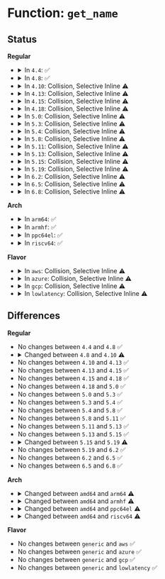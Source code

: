# Function: <code>get_name</code>

## Status
<b>Regular</b>
<ul>
<li>
<details>
<summary>In <code>4.4</code>: ✅</summary>

```c
int get_name(const struct path *path, char *name, struct dentry *child);
```

**Collision:** Unique Static

**Inline:** No

**Transformation:** False

**Instances:**

```
In fs/exportfs/expfs.c (ffffffff8130c4f0)
Location: fs/exportfs/expfs.c:270
Inline: False
Direct callers:
  - fs/exportfs/expfs.c:exportfs_get_name
```
**Symbols:**

```
ffffffff8130c4f0-ffffffff8130c66a: get_name (STB_LOCAL)
```
</details>
</li>
<li>
<details>
<summary>In <code>4.8</code>: ✅</summary>

```c
int get_name(const struct path *path, char *name, struct dentry *child);
```

**Collision:** Unique Static

**Inline:** No

**Transformation:** False

**Instances:**

```
In fs/exportfs/expfs.c (ffffffff813407a0)
Location: fs/exportfs/expfs.c:274
Inline: False
Direct callers:
  - fs/exportfs/expfs.c:exportfs_get_name
```
**Symbols:**

```
ffffffff813407a0-ffffffff81340932: get_name (STB_LOCAL)
```
</details>
</li>
<li>
<details>
<summary>In <code>4.10</code>: Collision, Selective Inline ⚠️</summary>

```c
const char *get_name(unsigned int bank, struct threshold_block *b);
```

**Collision:** Static-Static Collision

**Inline:** Selective

**Transformation:** False

**Instances:**

```
In arch/x86/kernel/cpu/mcheck/mce_amd.c (ffffffff8104a7e0)
Location: arch/x86/kernel/cpu/mcheck/mce_amd.c:1045
Inline: True
Direct callers:
  - arch/x86/kernel/cpu/mcheck/mce_amd.c:allocate_threshold_blocks
```
```
In fs/exportfs/expfs.c (ffffffff81356520)
Location: fs/exportfs/expfs.c:274
Inline: False
Direct callers:
  - fs/exportfs/expfs.c:exportfs_get_name
```
**Symbols:**

```
ffffffff8104a7e0-ffffffff8104a8e6: get_name (STB_LOCAL)
ffffffff81356520-ffffffff813566b2: get_name (STB_LOCAL)
```
</details>
</li>
<li>
<details>
<summary>In <code>4.13</code>: Collision, Selective Inline ⚠️</summary>

```c
const char *get_name(unsigned int bank, struct threshold_block *b);
```

**Collision:** Static-Static Collision

**Inline:** Selective

**Transformation:** False

**Instances:**

```
In arch/x86/kernel/cpu/mcheck/mce_amd.c (ffffffff8104a030)
Location: arch/x86/kernel/cpu/mcheck/mce_amd.c:1052
Inline: True
Direct callers:
  - arch/x86/kernel/cpu/mcheck/mce_amd.c:allocate_threshold_blocks
```
```
In fs/exportfs/expfs.c (ffffffff8136b110)
Location: fs/exportfs/expfs.c:275
Inline: False
Direct callers:
  - fs/exportfs/expfs.c:exportfs_get_name
```
**Symbols:**

```
ffffffff8104a030-ffffffff8104a14a: get_name (STB_LOCAL)
ffffffff8136b110-ffffffff8136b2c9: get_name (STB_LOCAL)
```
</details>
</li>
<li>
<details>
<summary>In <code>4.15</code>: Collision, Selective Inline ⚠️</summary>

```c
const char *get_name(unsigned int bank, struct threshold_block *b);
```

**Collision:** Static-Static Collision

**Inline:** Selective

**Transformation:** False

**Instances:**

```
In arch/x86/kernel/cpu/mcheck/mce_amd.c (ffffffff8104da80)
Location: arch/x86/kernel/cpu/mcheck/mce_amd.c:1037
Inline: True
Direct callers:
  - arch/x86/kernel/cpu/mcheck/mce_amd.c:allocate_threshold_blocks
```
```
In fs/exportfs/expfs.c (ffffffff8138fca0)
Location: fs/exportfs/expfs.c:275
Inline: False
Direct callers:
  - fs/exportfs/expfs.c:exportfs_get_name
```
**Symbols:**

```
ffffffff8104da80-ffffffff8104db9a: get_name (STB_LOCAL)
ffffffff8138fca0-ffffffff8138fe59: get_name (STB_LOCAL)
```
</details>
</li>
<li>
<details>
<summary>In <code>4.18</code>: Collision, Selective Inline ⚠️</summary>

```c
const char *get_name(unsigned int bank, struct threshold_block *b);
```

**Collision:** Static-Static Collision

**Inline:** Selective

**Transformation:** False

**Instances:**

```
In arch/x86/kernel/cpu/mcheck/mce_amd.c (ffffffff810504e0)
Location: arch/x86/kernel/cpu/mcheck/mce_amd.c:1089
Inline: True
Direct callers:
  - arch/x86/kernel/cpu/mcheck/mce_amd.c:allocate_threshold_blocks
```
```
In fs/exportfs/expfs.c (ffffffff813bed70)
Location: fs/exportfs/expfs.c:275
Inline: False
Direct callers:
  - fs/exportfs/expfs.c:exportfs_get_name
```
**Symbols:**

```
ffffffff810504e0-ffffffff810505d4: get_name (STB_LOCAL)
ffffffff813bed70-ffffffff813beefc: get_name (STB_LOCAL)
```
</details>
</li>
<li>
<details>
<summary>In <code>5.0</code>: Collision, Selective Inline ⚠️</summary>

```c
const char *get_name(unsigned int bank, struct threshold_block *b);
```

**Collision:** Static-Static Collision

**Inline:** Selective

**Transformation:** False

**Instances:**

```
In arch/x86/kernel/cpu/mce/amd.c (ffffffff8104ddb0)
Location: arch/x86/kernel/cpu/mce/amd.c:1089
Inline: True
Direct callers:
  - arch/x86/kernel/cpu/mce/amd.c:allocate_threshold_blocks
```
```
In fs/exportfs/expfs.c (ffffffff813d83b0)
Location: fs/exportfs/expfs.c:276
Inline: False
Direct callers:
  - fs/exportfs/expfs.c:exportfs_get_name
```
**Symbols:**

```
ffffffff8104ddb0-ffffffff8104deb2: get_name (STB_LOCAL)
ffffffff813d83b0-ffffffff813d853c: get_name (STB_LOCAL)
```
</details>
</li>
<li>
<details>
<summary>In <code>5.3</code>: Collision, Selective Inline ⚠️</summary>

```c
const char *get_name(unsigned int bank, struct threshold_block *b);
```

**Collision:** Static-Static Collision

**Inline:** Selective

**Transformation:** False

**Instances:**

```
In arch/x86/kernel/cpu/mce/amd.c (ffffffff81050c50)
Location: arch/x86/kernel/cpu/mce/amd.c:1169
Inline: True
Direct callers:
  - arch/x86/kernel/cpu/mce/amd.c:allocate_threshold_blocks
```
```
In fs/exportfs/expfs.c (ffffffff81402d50)
Location: fs/exportfs/expfs.c:277
Inline: False
Direct callers:
  - fs/exportfs/expfs.c:exportfs_get_name
```
**Symbols:**

```
ffffffff81050c50-ffffffff81050d4f: get_name (STB_LOCAL)
ffffffff81402d50-ffffffff81402ef9: get_name (STB_LOCAL)
```
</details>
</li>
<li>
<details>
<summary>In <code>5.4</code>: Collision, Selective Inline ⚠️</summary>

```c
const char *get_name(unsigned int bank, struct threshold_block *b);
```

**Collision:** Static-Static Collision

**Inline:** Selective

**Transformation:** False

**Instances:**

```
In arch/x86/kernel/cpu/mce/amd.c (ffffffff810515e0)
Location: arch/x86/kernel/cpu/mce/amd.c:1174
Inline: True
Direct callers:
  - arch/x86/kernel/cpu/mce/amd.c:allocate_threshold_blocks
```
```
In fs/exportfs/expfs.c (ffffffff8141cc60)
Location: fs/exportfs/expfs.c:277
Inline: False
Direct callers:
  - fs/exportfs/expfs.c:exportfs_get_name
```
**Symbols:**

```
ffffffff810515e0-ffffffff810516df: get_name (STB_LOCAL)
ffffffff8141cc60-ffffffff8141ce09: get_name (STB_LOCAL)
```
</details>
</li>
<li>
<details>
<summary>In <code>5.8</code>: Collision, Selective Inline ⚠️</summary>

```c
const char *get_name(unsigned int bank, struct threshold_block *b);
```

**Collision:** Static-Static Collision

**Inline:** Selective

**Transformation:** False

**Instances:**

```
In arch/x86/kernel/cpu/mce/amd.c (ffffffff81055840)
Location: arch/x86/kernel/cpu/mce/amd.c:1200
Inline: True
Direct callers:
  - arch/x86/kernel/cpu/mce/amd.c:threshold_create_bank
  - arch/x86/kernel/cpu/mce/amd.c:allocate_threshold_blocks
```
```
In fs/exportfs/expfs.c (ffffffff8146b940)
Location: fs/exportfs/expfs.c:277
Inline: False
Direct callers:
  - fs/exportfs/expfs.c:exportfs_decode_fh
  - fs/exportfs/expfs.c:reconnect_one
```
**Symbols:**

```
ffffffff81055840-ffffffff8105593f: get_name (STB_LOCAL)
ffffffff8146b940-ffffffff8146bb05: get_name (STB_LOCAL)
```
</details>
</li>
<li>
<details>
<summary>In <code>5.11</code>: Collision, Selective Inline ⚠️</summary>

```c
const char *get_name(unsigned int bank, struct threshold_block *b);
```

**Collision:** Static-Static Collision

**Inline:** Selective

**Transformation:** False

**Instances:**

```
In arch/x86/kernel/cpu/mce/amd.c (ffffffff81054760)
Location: arch/x86/kernel/cpu/mce/amd.c:1200
Inline: True
Direct callers:
  - arch/x86/kernel/cpu/mce/amd.c:threshold_create_bank
  - arch/x86/kernel/cpu/mce/amd.c:allocate_threshold_blocks
```
```
In fs/exportfs/expfs.c (ffffffff81486090)
Location: fs/exportfs/expfs.c:277
Inline: False
Direct callers:
  - fs/exportfs/expfs.c:exportfs_decode_fh_raw
  - fs/exportfs/expfs.c:reconnect_one
```
**Symbols:**

```
ffffffff81054760-ffffffff8105485f: get_name (STB_LOCAL)
ffffffff81486090-ffffffff81486255: get_name (STB_LOCAL)
```
</details>
</li>
<li>
<details>
<summary>In <code>5.13</code>: Collision, Selective Inline ⚠️</summary>

```c
const char *get_name(unsigned int bank, struct threshold_block *b);
```

**Collision:** Static-Static Collision

**Inline:** Selective

**Transformation:** False

**Instances:**

```
In arch/x86/kernel/cpu/mce/amd.c (ffffffff81055f70)
Location: arch/x86/kernel/cpu/mce/amd.c:1200
Inline: True
Direct callers:
  - arch/x86/kernel/cpu/mce/amd.c:threshold_create_bank
  - arch/x86/kernel/cpu/mce/amd.c:allocate_threshold_blocks
```
```
In fs/exportfs/expfs.c (ffffffff8148bae0)
Location: fs/exportfs/expfs.c:277
Inline: False
Direct callers:
  - fs/exportfs/expfs.c:exportfs_decode_fh_raw
  - fs/exportfs/expfs.c:reconnect_one
```
**Symbols:**

```
ffffffff81055f70-ffffffff8105606f: get_name (STB_LOCAL)
ffffffff8148bae0-ffffffff8148bc89: get_name (STB_LOCAL)
```
</details>
</li>
<li>
<details>
<summary>In <code>5.15</code>: Collision, Selective Inline ⚠️</summary>

```c
const char *get_name(unsigned int bank, struct threshold_block *b);
```

**Collision:** Static-Static Collision

**Inline:** Selective

**Transformation:** False

**Instances:**

```
In arch/x86/kernel/cpu/mce/amd.c (ffffffff8105e9c0)
Location: arch/x86/kernel/cpu/mce/amd.c:1213
Inline: True
Direct callers:
  - arch/x86/kernel/cpu/mce/amd.c:threshold_create_bank
  - arch/x86/kernel/cpu/mce/amd.c:allocate_threshold_blocks
```
```
In fs/exportfs/expfs.c (ffffffff814e32f0)
Location: fs/exportfs/expfs.c:277
Inline: False
Direct callers:
  - fs/exportfs/expfs.c:exportfs_decode_fh_raw
  - fs/exportfs/expfs.c:reconnect_one
```
**Symbols:**

```
ffffffff8105e9c0-ffffffff8105ebdb: get_name (STB_LOCAL)
ffffffff814e32f0-ffffffff814e3499: get_name (STB_LOCAL)
```
</details>
</li>
<li>
<details>
<summary>In <code>5.19</code>: Collision, Selective Inline ⚠️</summary>

```c
const char *get_name(unsigned int cpu, unsigned int bank, struct threshold_block *b);
```

**Collision:** Static-Static Collision

**Inline:** Selective

**Transformation:** False

**Instances:**

```
In arch/x86/kernel/cpu/mce/amd.c (ffffffff8106b260)
Location: arch/x86/kernel/cpu/mce/amd.c:1037
Inline: True
Direct callers:
  - arch/x86/kernel/cpu/mce/amd.c:threshold_create_bank
  - arch/x86/kernel/cpu/mce/amd.c:allocate_threshold_blocks
```
```
In fs/exportfs/expfs.c (ffffffff81571670)
Location: fs/exportfs/expfs.c:277
Inline: False
Direct callers:
  - fs/exportfs/expfs.c:exportfs_decode_fh_raw
  - fs/exportfs/expfs.c:reconnect_one
```
**Symbols:**

```
ffffffff8106b260-ffffffff8106b574: get_name (STB_LOCAL)
ffffffff81571670-ffffffff81571835: get_name (STB_LOCAL)
```
</details>
</li>
<li>
<details>
<summary>In <code>6.2</code>: Collision, Selective Inline ⚠️</summary>

```c
const char *get_name(unsigned int cpu, unsigned int bank, struct threshold_block *b);
```

**Collision:** Static-Static Collision

**Inline:** Selective

**Transformation:** False

**Instances:**

```
In arch/x86/kernel/cpu/mce/amd.c (ffffffff8107b230)
Location: arch/x86/kernel/cpu/mce/amd.c:1044
Inline: True
Direct callers:
  - arch/x86/kernel/cpu/mce/amd.c:threshold_create_bank
  - arch/x86/kernel/cpu/mce/amd.c:allocate_threshold_blocks
```
```
In fs/exportfs/expfs.c (ffffffff81616980)
Location: fs/exportfs/expfs.c:276
Inline: False
Direct callers:
  - fs/exportfs/expfs.c:exportfs_decode_fh_raw
  - fs/exportfs/expfs.c:reconnect_one
```
**Symbols:**

```
ffffffff8107b230-ffffffff8107b544: get_name (STB_LOCAL)
ffffffff81616980-ffffffff81616b45: get_name (STB_LOCAL)
```
</details>
</li>
<li>
<details>
<summary>In <code>6.5</code>: Collision, Selective Inline ⚠️</summary>

```c
const char *get_name(unsigned int cpu, unsigned int bank, struct threshold_block *b);
```

**Collision:** Static-Static Collision

**Inline:** Selective

**Transformation:** False

**Instances:**

```
In arch/x86/kernel/cpu/mce/amd.c (ffffffff8107d4d0)
Location: arch/x86/kernel/cpu/mce/amd.c:1040
Inline: True
Direct callers:
  - arch/x86/kernel/cpu/mce/amd.c:threshold_create_bank
  - arch/x86/kernel/cpu/mce/amd.c:allocate_threshold_blocks
```
```
In fs/exportfs/expfs.c (ffffffff8164ea60)
Location: fs/exportfs/expfs.c:276
Inline: False
Direct callers:
  - fs/exportfs/expfs.c:exportfs_decode_fh_raw
  - fs/exportfs/expfs.c:reconnect_one
```
**Symbols:**

```
ffffffff8107d4d0-ffffffff8107d7f1: get_name (STB_LOCAL)
ffffffff8164ea60-ffffffff8164ec21: get_name (STB_LOCAL)
```
</details>
</li>
<li>
<details>
<summary>In <code>6.8</code>: Collision, Selective Inline ⚠️</summary>

```c
const char *get_name(unsigned int cpu, unsigned int bank, struct threshold_block *b);
```

**Collision:** Static-Static Collision

**Inline:** Selective

**Transformation:** False

**Instances:**

```
In arch/x86/kernel/cpu/mce/amd.c (ffffffff810847c0)
Location: arch/x86/kernel/cpu/mce/amd.c:1090
Inline: True
Direct callers:
  - arch/x86/kernel/cpu/mce/amd.c:threshold_create_bank
  - arch/x86/kernel/cpu/mce/amd.c:allocate_threshold_blocks
```
```
In fs/exportfs/expfs.c (ffffffff81687fa0)
Location: fs/exportfs/expfs.c:276
Inline: False
Direct callers:
  - fs/exportfs/expfs.c:exportfs_decode_fh_raw
  - fs/exportfs/expfs.c:reconnect_one
```
**Symbols:**

```
ffffffff810847c0-ffffffff81084adb: get_name (STB_LOCAL)
ffffffff81687fa0-ffffffff81688161: get_name (STB_LOCAL)
```
</details>
</li>
</ul>
<b>Arch</b>
<ul>
<li>
<details>
<summary>In <code>arm64</code>: ✅</summary>

```c
int get_name(const struct path *path, char *name, struct dentry *child);
```

**Collision:** Unique Static

**Inline:** No

**Transformation:** False

**Instances:**

```
In fs/exportfs/expfs.c (ffff8000104fe868)
Location: fs/exportfs/expfs.c:277
Inline: False
Direct callers:
  - fs/exportfs/expfs.c:exportfs_get_name
```
**Symbols:**

```
ffff8000104fe868-ffff8000104fe9e4: get_name (STB_LOCAL)
```
</details>
</li>
<li>
<details>
<summary>In <code>armhf</code>: ✅</summary>

```c
int get_name(const struct path *path, char *name, struct dentry *child);
```

**Collision:** Unique Static

**Inline:** No

**Transformation:** False

**Instances:**

```
In fs/exportfs/expfs.c (c06bb900)
Location: fs/exportfs/expfs.c:277
Inline: False
Direct callers:
  - fs/exportfs/expfs.c:exportfs_get_name
```
**Symbols:**

```
c06bb900-c06bbaac: get_name (STB_LOCAL)
```
</details>
</li>
<li>
<details>
<summary>In <code>ppc64el</code>: ✅</summary>

```c
int get_name(const struct path *path, char *name, struct dentry *child);
```

**Collision:** Unique Static

**Inline:** No

**Transformation:** False

**Instances:**

```
In fs/exportfs/expfs.c (c000000000641bb0)
Location: fs/exportfs/expfs.c:277
Inline: False
Direct callers:
  - fs/exportfs/expfs.c:exportfs_get_name
```
**Symbols:**

```
c000000000641bb0-c000000000641dd8: get_name (STB_LOCAL)
```
</details>
</li>
<li>
<details>
<summary>In <code>riscv64</code>: ✅</summary>

```c
int get_name(const struct path *path, char *name, struct dentry *child);
```

**Collision:** Unique Static

**Inline:** No

**Transformation:** False

**Instances:**

```
In fs/exportfs/expfs.c (ffffffe00036c7ce)
Location: fs/exportfs/expfs.c:277
Inline: False
Direct callers:
  - fs/exportfs/expfs.c:exportfs_get_name
```
**Symbols:**

```
ffffffe00036c7ce-ffffffe00036c8f4: get_name (STB_LOCAL)
```
</details>
</li>
</ul>
<b>Flavor</b>
<ul>
<li>
<details>
<summary>In <code>aws</code>: Collision, Selective Inline ⚠️</summary>

```c
const char *get_name(unsigned int bank, struct threshold_block *b);
```

**Collision:** Static-Static Collision

**Inline:** Selective

**Transformation:** False

**Instances:**

```
In arch/x86/kernel/cpu/mce/amd.c (ffffffff810516e0)
Location: arch/x86/kernel/cpu/mce/amd.c:1174
Inline: True
Direct callers:
  - arch/x86/kernel/cpu/mce/amd.c:allocate_threshold_blocks
```
```
In fs/exportfs/expfs.c (ffffffff81415240)
Location: fs/exportfs/expfs.c:277
Inline: False
Direct callers:
  - fs/exportfs/expfs.c:exportfs_get_name
```
**Symbols:**

```
ffffffff810516e0-ffffffff810517df: get_name (STB_LOCAL)
ffffffff81415240-ffffffff814153e9: get_name (STB_LOCAL)
```
</details>
</li>
<li>
<details>
<summary>In <code>azure</code>: Collision, Selective Inline ⚠️</summary>

```c
const char *get_name(unsigned int bank, struct threshold_block *b);
```

**Collision:** Static-Static Collision

**Inline:** Selective

**Transformation:** False

**Instances:**

```
In arch/x86/kernel/cpu/mce/amd.c (ffffffff81040840)
Location: arch/x86/kernel/cpu/mce/amd.c:1174
Inline: True
Direct callers:
  - arch/x86/kernel/cpu/mce/amd.c:allocate_threshold_blocks
```
```
In fs/exportfs/expfs.c (ffffffff81405cc0)
Location: fs/exportfs/expfs.c:277
Inline: False
Direct callers:
  - fs/exportfs/expfs.c:exportfs_get_name
```
**Symbols:**

```
ffffffff81040840-ffffffff8104093f: get_name (STB_LOCAL)
ffffffff81405cc0-ffffffff81405e69: get_name (STB_LOCAL)
```
</details>
</li>
<li>
<details>
<summary>In <code>gcp</code>: Collision, Selective Inline ⚠️</summary>

```c
const char *get_name(unsigned int bank, struct threshold_block *b);
```

**Collision:** Static-Static Collision

**Inline:** Selective

**Transformation:** False

**Instances:**

```
In arch/x86/kernel/cpu/mce/amd.c (ffffffff81051590)
Location: arch/x86/kernel/cpu/mce/amd.c:1174
Inline: True
Direct callers:
  - arch/x86/kernel/cpu/mce/amd.c:allocate_threshold_blocks
```
```
In fs/exportfs/expfs.c (ffffffff814125c0)
Location: fs/exportfs/expfs.c:277
Inline: False
Direct callers:
  - fs/exportfs/expfs.c:exportfs_get_name
```
**Symbols:**

```
ffffffff81051590-ffffffff8105168f: get_name (STB_LOCAL)
ffffffff814125c0-ffffffff81412769: get_name (STB_LOCAL)
```
</details>
</li>
<li>
<details>
<summary>In <code>lowlatency</code>: Collision, Selective Inline ⚠️</summary>

```c
const char *get_name(unsigned int bank, struct threshold_block *b);
```

**Collision:** Static-Static Collision

**Inline:** Selective

**Transformation:** False

**Instances:**

```
In arch/x86/kernel/cpu/mce/amd.c (ffffffff810529d0)
Location: arch/x86/kernel/cpu/mce/amd.c:1174
Inline: True
Direct callers:
  - arch/x86/kernel/cpu/mce/amd.c:allocate_threshold_blocks
```
```
In fs/exportfs/expfs.c (ffffffff81428230)
Location: fs/exportfs/expfs.c:277
Inline: False
Direct callers:
  - fs/exportfs/expfs.c:exportfs_get_name
```
**Symbols:**

```
ffffffff810529d0-ffffffff81052acf: get_name (STB_LOCAL)
ffffffff81428230-ffffffff814283d9: get_name (STB_LOCAL)
```
</details>
</li>
</ul>

## Differences
<b>Regular</b>
<ul>
<li>
No changes between <code>4.4</code> and <code>4.8</code> ✅
</li>
<li>
<details>
<summary>Changed between <code>4.8</code> and <code>4.10</code> ⚠️</summary>
<ul>
<li>
<b>Param added. </b>
<code>unsigned int bank</code>
</li>
<li>
<b>Param added. </b>
<code>struct threshold_block *b</code>
</li>
<li>
<b>Param removed. </b>
<code>const struct path *path</code>
</li>
<li>
<b>Param removed. </b>
<code>char *name</code>
</li>
<li>
<b>Param removed. </b>
<code>struct dentry *child</code>
</li>
<li>
<b>Return type changed. </b>
<code>int</code> ➡️ <code>const char *</code>
</li>
</ul>
</details>
</li>
<li>
No changes between <code>4.10</code> and <code>4.13</code> ✅
</li>
<li>
No changes between <code>4.13</code> and <code>4.15</code> ✅
</li>
<li>
No changes between <code>4.15</code> and <code>4.18</code> ✅
</li>
<li>
No changes between <code>4.18</code> and <code>5.0</code> ✅
</li>
<li>
No changes between <code>5.0</code> and <code>5.3</code> ✅
</li>
<li>
No changes between <code>5.3</code> and <code>5.4</code> ✅
</li>
<li>
No changes between <code>5.4</code> and <code>5.8</code> ✅
</li>
<li>
No changes between <code>5.8</code> and <code>5.11</code> ✅
</li>
<li>
No changes between <code>5.11</code> and <code>5.13</code> ✅
</li>
<li>
No changes between <code>5.13</code> and <code>5.15</code> ✅
</li>
<li>
<details>
<summary>Changed between <code>5.15</code> and <code>5.19</code> ⚠️</summary>
<ul>
<li>
<b>Param added. </b>
<code>unsigned int cpu</code>
</li>
<li>
<b>Param reordered. </b>
<code>bank, b</code> ➡️ <code>cpu, bank, b</code>
</li>
</ul>
</details>
</li>
<li>
No changes between <code>5.19</code> and <code>6.2</code> ✅
</li>
<li>
No changes between <code>6.2</code> and <code>6.5</code> ✅
</li>
<li>
No changes between <code>6.5</code> and <code>6.8</code> ✅
</li>
</ul>
<b>Arch</b>
<ul>
<li>
<details>
<summary>Changed between <code>amd64</code> and <code>arm64</code> ⚠️</summary>
<ul>
<li>
<b>Param added. </b>
<code>const struct path *path</code>
</li>
<li>
<b>Param added. </b>
<code>char *name</code>
</li>
<li>
<b>Param added. </b>
<code>struct dentry *child</code>
</li>
<li>
<b>Param removed. </b>
<code>unsigned int bank</code>
</li>
<li>
<b>Param removed. </b>
<code>struct threshold_block *b</code>
</li>
<li>
<b>Return type changed. </b>
<code>const char *</code> ➡️ <code>int</code>
</li>
</ul>
</details>
</li>
<li>
<details>
<summary>Changed between <code>amd64</code> and <code>armhf</code> ⚠️</summary>
<ul>
<li>
<b>Param added. </b>
<code>const struct path *path</code>
</li>
<li>
<b>Param added. </b>
<code>char *name</code>
</li>
<li>
<b>Param added. </b>
<code>struct dentry *child</code>
</li>
<li>
<b>Param removed. </b>
<code>unsigned int bank</code>
</li>
<li>
<b>Param removed. </b>
<code>struct threshold_block *b</code>
</li>
<li>
<b>Return type changed. </b>
<code>const char *</code> ➡️ <code>int</code>
</li>
</ul>
</details>
</li>
<li>
<details>
<summary>Changed between <code>amd64</code> and <code>ppc64el</code> ⚠️</summary>
<ul>
<li>
<b>Param added. </b>
<code>const struct path *path</code>
</li>
<li>
<b>Param added. </b>
<code>char *name</code>
</li>
<li>
<b>Param added. </b>
<code>struct dentry *child</code>
</li>
<li>
<b>Param removed. </b>
<code>unsigned int bank</code>
</li>
<li>
<b>Param removed. </b>
<code>struct threshold_block *b</code>
</li>
<li>
<b>Return type changed. </b>
<code>const char *</code> ➡️ <code>int</code>
</li>
</ul>
</details>
</li>
<li>
<details>
<summary>Changed between <code>amd64</code> and <code>riscv64</code> ⚠️</summary>
<ul>
<li>
<b>Param added. </b>
<code>const struct path *path</code>
</li>
<li>
<b>Param added. </b>
<code>char *name</code>
</li>
<li>
<b>Param added. </b>
<code>struct dentry *child</code>
</li>
<li>
<b>Param removed. </b>
<code>unsigned int bank</code>
</li>
<li>
<b>Param removed. </b>
<code>struct threshold_block *b</code>
</li>
<li>
<b>Return type changed. </b>
<code>const char *</code> ➡️ <code>int</code>
</li>
</ul>
</details>
</li>
</ul>
<b>Flavor</b>
<ul>
<li>
No changes between <code>generic</code> and <code>aws</code> ✅
</li>
<li>
No changes between <code>generic</code> and <code>azure</code> ✅
</li>
<li>
No changes between <code>generic</code> and <code>gcp</code> ✅
</li>
<li>
No changes between <code>generic</code> and <code>lowlatency</code> ✅
</li>
</ul>
